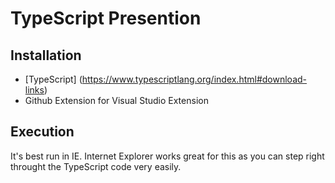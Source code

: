 ﻿TypeScript Presention
=============================

Installation
----------------------
* [TypeScript] (https://www.typescriptlang.org/index.html#download-links)
* Github Extension for Visual Studio Extension

Execution
-----------------------
It's best run in IE. Internet Explorer works great for this as you can step right throught the TypeScript code very easily.



